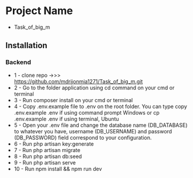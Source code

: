 # Project Name
* Task_of_big_m

## Installation
### Backend
* 1 - clone repo ->>> https://github.com/mdrijonmia1271/Task_of_big_m.git
* 2 - Go to the folder application using cd command on your cmd or terminal
* 3 - Run composer install on your cmd or terminal
* 4 - Copy .env.example file to .env on the root folder. You can type copy .env.example .env if using command prompt Windows or cp     
      .env.example .env if using terminal, Ubuntu
* 5 - Open your .env file and change the database name (DB_DATABASE) to whatever you have, username (DB_USERNAME) and password 
      (DB_PASSWORD) field correspond to your configuration.
* 6 - Run php artisan key:generate
* 7 - Run php artisan migrate
* 8 - Run php artisan db:seed
* 9 - Run php artisan serve
* 10 - Run npm install && npm run dev

